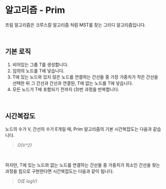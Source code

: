 # 알고리즘 - Prim

프림 알고리즘은 크루스칼 알고리즘 처럼 MST를 찾는 그리디 알고리즘입니다.

<br>

## 기본 로직

1. 비어있는 그룹 T를 생성합니다.
2. 임의의 노드를 T에 넣습니다.
3. T에 있는 노드와 있지 않은 노드를 연결하는 간선들 중 가장 가중치가 작은 간선을 선택한 뒤 그 간선과 간선과 연결된, T에 없는 노드를 T에 넣습니다.
4. 모든 노드가 T에 포함되기 전까지 (3)번 과정을 반복합니다.

<br>

## 시간복잡도

노드의 수가 V, 간선의 수가 E개일 때, Prim 알고리즘의 기본 시간복잡도는 다음과 같습니다.

> *O(V^2)*

<br>

하지만, T에 있는 노드와 없는 노드를 연결하는 간선들 중 가중치가 최소인 간선을 찾는 과정을 힙으로 구현한다면 시간복잡도는 다음과 같이 됩니다.

> *O(E logV)*

